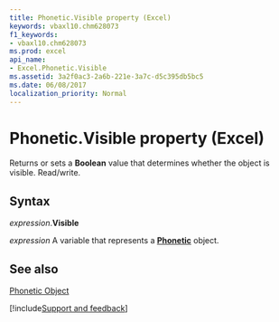 ```yaml
---
title: Phonetic.Visible property (Excel)
keywords: vbaxl10.chm628073
f1_keywords:
- vbaxl10.chm628073
ms.prod: excel
api_name:
- Excel.Phonetic.Visible
ms.assetid: 3a2f0ac3-2a6b-221e-3a7c-d5c395db5bc5
ms.date: 06/08/2017
localization_priority: Normal
---
```



# Phonetic.Visible property (Excel)

Returns or sets a  **Boolean** value that determines whether the object is visible. Read/write.


## Syntax

_expression_.**Visible**

_expression_ A variable that represents a **[Phonetic](Excel.Phonetic.md)** object.


## See also


[Phonetic Object](Excel.Phonetic.md)

[!include[Support and feedback](~/includes/feedback-boilerplate.md)]